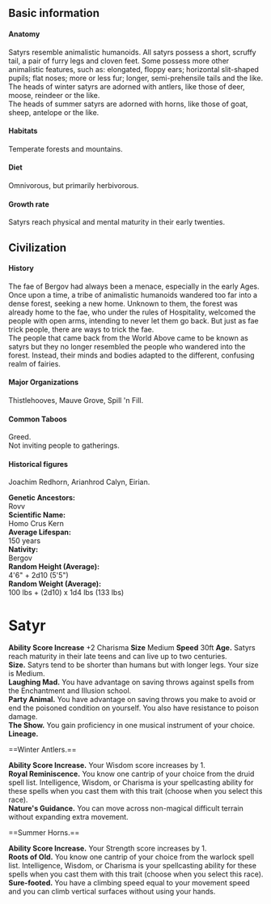 ## Basic information
#### Anatomy
Satyrs resemble animalistic humanoids. All satyrs possess a short, scruffy tail, a pair of furry legs and cloven feet. Some possess more other animalistic features, such as: elongated, floppy ears; horizontal slit-shaped pupils; flat noses; more or less fur; longer, semi-prehensile tails and the like.  
The heads of winter satyrs are adorned with antlers, like those of deer, moose, reindeer or the like.  
The heads of summer satyrs are adorned with horns, like those of goat, sheep, antelope or the like.
#### Habitats
Temperate forests and mountains.
#### Diet
Omnivorous, but primarily herbivorous.
#### Growth rate
Satyrs reach physical and mental maturity in their early twenties.
## Civilization
#### History
The fae of Bergov had always been a menace, especially in the early Ages. Once upon a time, a tribe of animalistic humanoids wandered too far into a dense forest, seeking a new home. Unknown to them, the forest was already home to the fae, who under the rules of Hospitality, welcomed the people with open arms, intending to never let them go back. But just as fae trick people, there are ways to trick the fae.  
The people that came back from the World Above came to be known as satyrs but they no longer resembled the people who wandered into the forest. Instead, their minds and bodies adapted to the different, confusing realm of fairies.
#### Major Organizations
Thistlehooves, Mauve Grove, Spill 'n Fill.
#### Common Taboos
Greed.  
Not inviting people to gatherings.
#### Historical figures
Joachim Redhorn, Arianhrod Calyn, Eirian.

**Genetic Ancestors:**  
Rovv  
**Scientific Name:**  
Homo Crus Kern  
**Average Lifespan:**  
150 years  
**Nativity:**  
Bergov  
**Random Height (Average):**  
4'6" + 2d10 (5'5")  
**Random Weight (Average):**  
100 lbs + (2d10) x 1d4 lbs (133 lbs)

# Satyr
**Ability Score Increase** +2 Charisma
**Size** Medium
**Speed** 30ft
**Age.** Satyrs reach maturity in their late teens and can live up to two centuries.  
**Size.** Satyrs tend to be shorter than humans but with longer legs. Your size is Medium.  
**Laughing Mad.** You have advantage on saving throws against spells from the Enchantment and Illusion school.  
**Party Animal.** You have advantage on saving throws you make to avoid or end the poisoned condition on yourself. You also have resistance to poison damage.  
**The Show.** You gain proficiency in one musical instrument of your choice.
**Lineage.**

==Winter Antlers.==

**Ability Score Increase.** Your Wisdom score increases by 1.  
**Royal Reminiscence.** You know one cantrip of your choice from the druid spell list. Intelligence, Wisdom, or Charisma is your spellcasting ability for these spells when you cast them with this trait (choose when you select this race).  
**Nature's Guidance.** You can move across non-magical difficult terrain without expanding extra movement. 

==Summer Horns.==  

**Ability Score Increase.** Your Strength score increases by 1.  
**Roots of Old.** You know one cantrip of your choice from the warlock spell list. Intelligence, Wisdom, or Charisma is your spellcasting ability for these spells when you cast them with this trait (choose when you select this race).  
**Sure-footed.** You have a climbing speed equal to your movement speed and you can climb vertical surfaces without using your hands.
